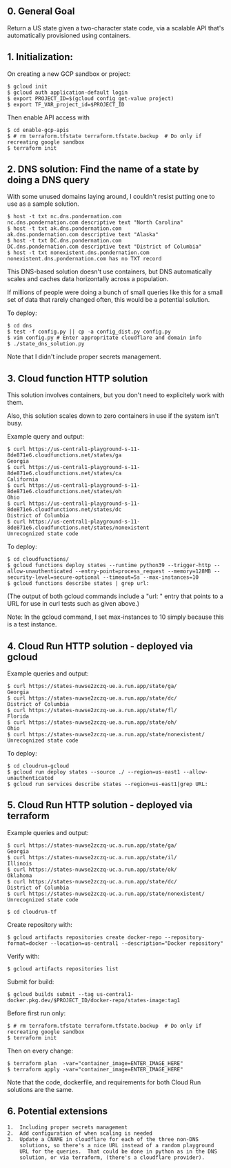 
## 0.  General Goal

Return a US state given a two-character state code, via a scalable API that's automatically provisioned using containers.

## 1.  Initialization:

On creating a new GCP sandbox or project:

    $ gcloud init
    $ gcloud auth application-default login
    $ export PROJECT_ID=$(gcloud config get-value project)
    $ export TF_VAR_project_id=$PROJECT_ID

Then enable API access with

    $ cd enable-gcp-apis
    $ # rm terraform.tfstate terraform.tfstate.backup  # Do only if recreating google sandbox
    $ terraform init

## 2.  DNS solution:  Find the name of a state by doing a DNS query

With some unused domains laying around, I couldn't resist putting one
to use as a sample solution.

    $ host -t txt nc.dns.pondernation.com
    nc.dns.pondernation.com descriptive text "North Carolina"
    $ host -t txt ak.dns.pondernation.com
    ak.dns.pondernation.com descriptive text "Alaska"
    $ host -t txt DC.dns.pondernation.com
    DC.dns.pondernation.com descriptive text "District of Columbia"
    $ host -t txt nonexistent.dns.pondernation.com
    nonexistent.dns.pondernation.com has no TXT record

This DNS-based solution doesn't use containers, but DNS automatically scales
and caches data horizontally across a population.

If millions of people were doing a bunch of small queries like this
for a small set of data that rarely changed often, this would be a potential
solution.

To deploy:

    $ cd dns
    $ test -f config.py || cp -a config_dist.py config.py
    $ vim config.py # Enter appropritate cloudflare and domain info
    $ ./state_dns_solution.py

Note that I didn't include proper secrets management.

## 3.  Cloud function HTTP solution

This solution involves containers, but you don't need to explicitely work with them.

Also, this solution scales down to zero containers in use if the system isn't busy.

Example query and output:

    $ curl https://us-central1-playground-s-11-8de871e6.cloudfunctions.net/states/ga
    Georgia
    $ curl https://us-central1-playground-s-11-8de871e6.cloudfunctions.net/states/ca
    California
    $ curl https://us-central1-playground-s-11-8de871e6.cloudfunctions.net/states/oh
    Ohio
    $ curl https://us-central1-playground-s-11-8de871e6.cloudfunctions.net/states/dc
    District of Columbia
    $ curl https://us-central1-playground-s-11-8de871e6.cloudfunctions.net/states/nonexistent
    Unrecognized state code

To deploy:

    $ cd cloudfunctions/
    $ gcloud functions deploy states --runtime python39 --trigger-http --allow-unauthenticated --entry-point=process_request --memory=128MB --security-level=secure-optional --timeout=5s --max-instances=10
    $ gcloud functions describe states | grep url:

(The output of both gcloud commands include a "url: " entry that points to
a URL for use in curl tests such as given above.)

Note:  In the gcloud command, I set max-instances to 10 simply because this is a test instance.

## 4.  Cloud Run HTTP solution - deployed via gcloud

Example queries and output:

    $ curl https://states-nuwse2zczq-ue.a.run.app/state/ga/
    Georgia
    $ curl https://states-nuwse2zczq-ue.a.run.app/state/dc/
    District of Columbia
    $ curl https://states-nuwse2zczq-ue.a.run.app/state/fl/
    Florida
    $ curl https://states-nuwse2zczq-ue.a.run.app/state/oh/
    Ohio
    $ curl https://states-nuwse2zczq-ue.a.run.app/state/nonexistent/
    Unrecognized state code

To deploy:

    $ cd cloudrun-gcloud
    $ gcloud run deploy states --source ./ --region=us-east1 --allow-unauthenticated
    $ gcloud run services describe states --region=us-east1|grep URL:

## 5.  Cloud Run HTTP solution - deployed via terraform

Example queries and output:

    $ curl https://states-nuwse2zczq-uc.a.run.app/state/ga/
    Georgia
    $ curl https://states-nuwse2zczq-uc.a.run.app/state/il/
    Illinois
    $ curl https://states-nuwse2zczq-uc.a.run.app/state/ok/
    Oklahoma
    $ curl https://states-nuwse2zczq-uc.a.run.app/state/dc/
    District of Columbia
    $ curl https://states-nuwse2zczq-uc.a.run.app/state/nonexistent/
    Unrecognized state code

    $ cd cloudrun-tf

Create repository with:

    $ gcloud artifacts repositories create docker-repo --repository-format=docker --location=us-central1 --description="Docker repository"

Verify with:

    $ gcloud artifacts repositories list

Submit for build:

    $ gcloud builds submit --tag us-central1-docker.pkg.dev/$PROJECT_ID/docker-repo/states-image:tag1

Before first run only: 

    $ # rm terraform.tfstate terraform.tfstate.backup  # Do only if recreating google sandbox
    $ terraform init

Then on every change:

    $ terraform plan  -var="container_image=ENTER_IMAGE_HERE"
    $ terraform apply -var="container_image=ENTER_IMAGE_HERE"

Note that the code, dockerfile, and requirements for both Cloud Run solutions are the same.

## 6.  Potential extensions

    1.  Including proper secrets management
    2.  Add configuration of when scaling is needed
    3.  Update a CNAME in cloudflare for each of the three non-DNS
        solutions, so there's a nice URL instead of a random playground
        URL for the queries.  That could be done in python as in the DNS
        solution, or via terraform, (there's a cloudflare provider).

